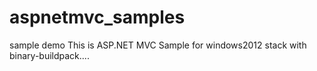 # aspnetmvc_samples
sample demo
This is ASP.NET MVC Sample for windows2012 stack with binary-buildpack....
